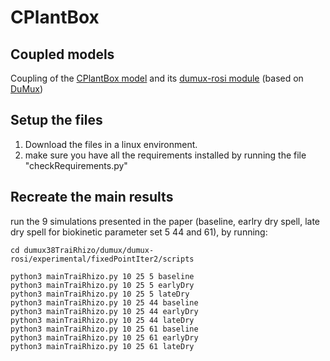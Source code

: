 # CPlantBox
## Coupled models
Coupling of the [CPlantBox model](https://github.com/Plant-Root-Soil-Interactions-Modelling/CPlantBox) and its [dumux-rosi module](https://github.com/Plant-Root-Soil-Interactions-Modelling/dumux-rosi) (based on [DuMux](https://dumux.org/))


## Setup the files

1) Download the files in a linux environment.
2) make sure you have all the requirements installed by running the file "checkRequirements.py"
## Recreate the main results
run the 9 simulations presented in the paper (baseline, earlry dry spell, late dry spell for biokinetic parameter set 5 44 and 61), by running:
```
cd dumux38TraiRhizo/dumux/dumux-rosi/experimental/fixedPointIter2/scripts 

python3 mainTraiRhizo.py 10 25 5 baseline  
python3 mainTraiRhizo.py 10 25 5 earlyDry
python3 mainTraiRhizo.py 10 25 5 lateDry
python3 mainTraiRhizo.py 10 25 44 baseline  
python3 mainTraiRhizo.py 10 25 44 earlyDry  
python3 mainTraiRhizo.py 10 25 44 lateDry 
python3 mainTraiRhizo.py 10 25 61 baseline
python3 mainTraiRhizo.py 10 25 61 earlyDry
python3 mainTraiRhizo.py 10 25 61 lateDry
```
